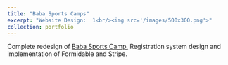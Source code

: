 ```yaml
---
title: "Baba Sports Camps"
excerpt: "Website Design:  1<br/><img src='/images/500x300.png'>"
collection: portfolio
---
```


Complete redesign of <a href="https://www.babasportscamp.com">Baba Sports Camp.</a> Registration system design and implementation of Formidable and Stripe. 
